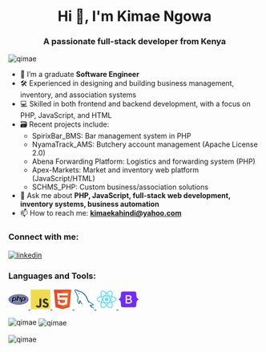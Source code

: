 <h1 align="center">Hi 👋, I'm Kimae Ngowa</h1>
<h3 align="center">A passionate full-stack developer from Kenya</h3>

<p align="left"> <img src="https://komarev.com/ghpvc/?username=qimae&label=Profile%20views&color=0e75b6&style=flat" alt="qimae" /> </p>

- 🌱 I’m a graduate **Software Engineer**
- 🛠️ Experienced in designing and building business management, inventory, and association systems
- 💻 Skilled in both frontend and backend development, with a focus on PHP, JavaScript, and HTML
- 🗃️ Recent projects include:
    - SpirixBar_BMS: Bar management system in PHP
    - NyamaTrack_AMS: Butchery account management (Apache License 2.0)
    - Abena Forwarding Platform: Logistics and forwarding system (PHP)
    - Apex-Markets: Market and inventory web platform (JavaScript/HTML)
    - SCHMS_PHP: Custom business/association solutions
- 💬 Ask me about **PHP, JavaScript, full-stack web development, inventory systems, business automation**
- 📫 How to reach me: **kimaekahindi@yahoo.com**

<h3 align="left">Connect with me:</h3>
<p align="left">
  <a href="https://www.linkedin.com/in/kimae-ngowa-aa84328b/" target="blank">
    <img align="center" src="https://raw.githubusercontent.com/rahuldkjain/github-profile-readme-generator/master/src/images/icons/Social/linked-in-alt.svg" alt="linkedin" height="30" width="40" />
  </a>
</p>

<h3 align="left">Languages and Tools:</h3>
<p align="left">
  <a href="https://www.php.net/" target="_blank" rel="noreferrer">
    <img src="https://raw.githubusercontent.com/devicons/devicon/master/icons/php/php-original.svg" alt="php" width="40" height="40"/>
  </a>
  <a href="https://www.javascript.com/" target="_blank" rel="noreferrer">
    <img src="https://raw.githubusercontent.com/devicons/devicon/master/icons/javascript/javascript-original.svg" alt="javascript" width="40" height="40"/>
  </a>
  <a href="https://html.spec.whatwg.org/" target="_blank" rel="noreferrer">
    <img src="https://raw.githubusercontent.com/devicons/devicon/master/icons/html5/html5-original.svg" alt="html5" width="40" height="40"/>
  </a>
  <a href="https://www.mysql.com/" target="_blank" rel="noreferrer">
    <img src="https://raw.githubusercontent.com/devicons/devicon/master/icons/mysql/mysql-original.svg" alt="mysql" width="40" height="40"/>
  </a>
  <a href="https://reactjs.org/" target="_blank" rel="noreferrer">
    <img src="https://raw.githubusercontent.com/devicons/devicon/master/icons/react/react-original.svg" alt="react" width="40" height="40"/>
  </a>
  <a href="https://getbootstrap.com/" target="_blank" rel="noreferrer">
    <img src="https://raw.githubusercontent.com/devicons/devicon/master/icons/bootstrap/bootstrap-plain.svg" alt="bootstrap" width="40" height="40"/>
  </a>
</p>

<p>
  <img align="left" src="https://github-readme-stats.vercel.app/api/top-langs?username=qimae&show_icons=true&locale=en&layout=compact" alt="qimae" />
</p>
<p>&nbsp;<img align="center" src="https://github-readme-stats.vercel.app/api?username=qimae&show_icons=true&locale=en" alt="qimae" /></p>
<p><img align="center" src="https://github-readme-streak-stats.herokuapp.com/?user=qimae&" alt="qimae" /></p>
